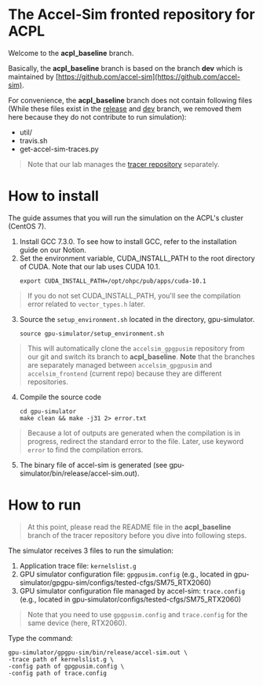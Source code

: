 # The Accel-Sim fronted repository for ACPL
Welcome to the **acpl_baseline** branch.

Basically, the **acpl_baseline** branch is based on the branch **dev** which is maintained by [https://github.com/accel-sim](https://github.com/accel-sim).

For convenience, the **acpl_baseline** branch does not contain following files (While these files exist in the [release](https://github.com/parcolab/accelsim_gpgpusim/tree/master) and [dev](https://github.com/parcolab/accelsim_gpgpusim/tree/master) branch, we removed them here because they do not contribute to run simulation):
- util/
- travis.sh
- get-accel-sim-traces.py
> Note that our lab manages the [tracer repository](https://github.com/parcolab/accelsim_trace_generator) separately.

# How to install
The guide assumes that you will run the simulation on the ACPL's cluster (CentOS 7).

1. Install GCC 7.3.0. To see how to install GCC, refer to the installation guide on our Notion.
2. Set the environment variable, CUDA_INSTALL_PATH to the root directory of CUDA. Note that our lab uses CUDA 10.1.
    ```
    export CUDA_INSTALL_PATH=/opt/ohpc/pub/apps/cuda-10.1
    ```
  > If you do not set CUDA_INSTALL_PATH, you'll see the compilation error related to `vector_types.h` later.
  
3. Source the `setup_environment.sh` located in the directory, gpu-simulator. 
    ```
    source gpu-simulator/setup_environment.sh
    ```
  > This will automatically clone the `accelsim_gpgpusim` repository from our git and switch its branch to **acpl_baseline**. 
  **Note** that the branches are separately managed between `accelsim_gpgpusim` and `accelsim_frontend` (current repo) because they are different repositories.
  
4. Compile the source code
    ```
    cd gpu-simulator
    make clean && make -j31 2> error.txt
    ```
  >Because a lot of outputs are generated when the compilation is in progress, redirect the standard error to the file. Later, use keyword `error` to find the compilation errors.

5. The binary file of accel-sim is generated (see gpu-simulator/bin/release/accel-sim.out).

# How to run

>At this point, please read the README file in the **acpl_baseline** branch of the tracer repository  before you dive into following steps.

The simulator receives 3 files to run the simulation:

1. Application trace file: `kernelslist.g`
2. GPU simulator configuration file: `gpgpusim.config` 
(e.g., located in gpu-simulator/gpgpu-sim/configs/tested-cfgs/SM75_RTX2060)
3. GPU simulator configuration file managed by accel-sim: `trace.config`
(e.g., located in gpu-simulator/configs/tested-cfgs/SM75_RTX2060)
 > Note that you need to use `gpgpusim.config` and `trace.config` for the same device (here, RTX2060).

Type the command:
```
gpu-simulator/gpgpu-sim/bin/release/accel-sim.out \
-trace path of kernelslist.g \
-config path of gpgpusim.config \
-config path of trace.config
```

